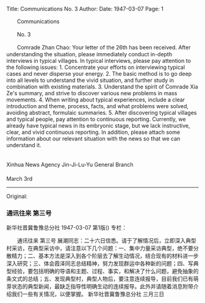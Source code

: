 Title: Communications No. 3
Author:
Date: 1947-03-07
Page: 1

　　Communications

　　No. 3

　　Comrade Zhan Chao: Your letter of the 26th has been received. After understanding the situation, please immediately conduct in-depth interviews in typical villages. In typical interviews, please pay attention to the following issues: 1. Concentrate your efforts on interviewing typical cases and never disperse your energy. 2. The basic method is to go deep into all levels to understand the vivid situation, and further study in combination with existing materials. 3. Understand the spirit of Comrade Xia Ze's summary, and strive to discover various new problems in mass movements. 4. When writing about typical experiences, include a clear introduction and theme, process, facts, and what problems were solved, avoiding abstract, formulaic summaries. 5. After discovering typical villages and typical people, pay attention to continuous reporting. Currently, we already have typical news in its embryonic stage, but we lack instructive, clear, and vivid continuous reporting. In addition, please attach some information about our relevant situation with the news so that we can understand it.

　　　　　　　　　　　　　　　　　　　　　　　　　　　　　　　　　　Xinhua News Agency Jin-Ji-Lu-Yu General Branch
　　　　　　　　　　　　　　　　　　　　　　　　　　　　　　　　　　March 3rd



<hr /> 

Original: 


### 通讯往来  第三号
新华社晋冀鲁豫总分社
1947-03-07
第1版()
专栏：

　　通讯往来
    第三号
    展潮同志：二十六日信悉。请于了解情况后，立即深入典型村采访，在典型采访中，请注意以下几个问题：一、集中力量采访典型，绝不要分散精力；二、基本方法是深入到各个阶层去了解生动情况，结合现有的材料进一步深入研究；三、体会霞泽同志总结精神，努力发现群运中各种新的问题；四、写典型经验，要包括明确的导语和主题、过程、事实，和解决了什么问题，避免抽象的条文式的总结；五、发现典型村，典型人物后，要注意连续报导，目前我们已有萌芽状态的典型新闻，最缺乏指导性明确生动的连续报导。此外并请随着消息附带介绍我们一些有关情况，以便掌握。
                                         新华社晋冀鲁豫总分社
                                                   三月三日
